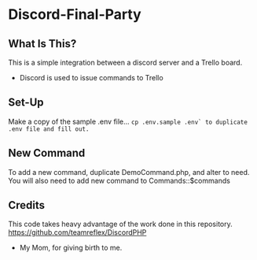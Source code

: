 # Discord-Final-Party

## What Is This?

This is a simple integration between a discord server and a Trello board.
- Discord is used to issue commands to Trello

## Set-Up

Make a copy of the sample .env file...
```cp .env.sample .env` to duplicate .env file and fill out.```

## New Command

To add a new command, duplicate DemoCommand.php, and alter to need.
You will also need to add new command to Commands::$commands

## Credits

This code takes heavy advantage of the work done in this repository.
https://github.com/teamreflex/DiscordPHP

- My Mom, for giving birth to me.
